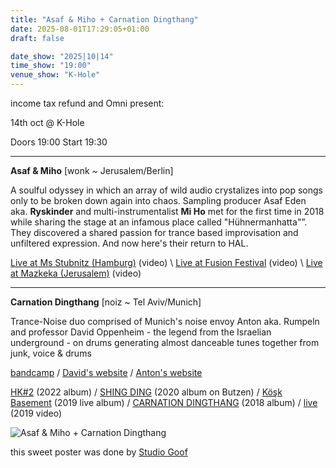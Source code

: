 ```yaml
---
title: "Asaf & Miho + Carnation Dingthang"
date: 2025-08-01T17:29:05+01:00
draft: false

date_show: "2025|10|14"
time_show: "19:00"
venue_show: "K-Hole"
---
```


income tax refund and Omni present:

14th oct @ K-Hole

Doors 19:00
Start 19:30

---

**Asaf & Miho** [wonk ~ Jerusalem/Berlin]

A soulful odyssey in which an array of wild audio crystalizes into pop songs only to be broken down again into chaos. Sampling producer Asaf Eden aka. **Ryskinder** and multi-instrumentalist **Mi Ho** met for the first time in 2018 while sharing the stage at an infamous place called "Hühnermanhatta"”. They discovered a shared passion for trance based improvisation and unfiltered expression. And now here's their return to HAL.

[Live at Ms Stubnitz (Hamburg)](https://youtu.be/e2SNBSSeQXo) (video)
\ [Live at Fusion Festival](https://www.youtube.com/watch?v=jvgFTlNWaTc) (video)
\ [Live at Mazkeka (Jerusalem)](https://www.youtube.com/watch?v=ZN9GYdZE-x8) (video)

---

**Carnation Dingthang** [noiz ~ Tel Aviv/Munich]

Trance-Noise duo comprised of Munich's noise envoy Anton aka. Rumpeln and professor David Oppenheim - the legend from the Israelian underground - on drums generating almost danceable tunes together from junk, voice & drums

[bandcamp](https://carnationdingthang.bandcamp.com/)
/ [David\'s website](https://www.day-dream.com)
/ [Anton\'s website](https://www.rumpeln.de)

[HK#2](https://hobbykeller.bandcamp.com/album/carnation-dingthang-hk-2) (2022 album)
/ [SHING DING](https://butzenrecords.bandcamp.com/album/bu008-carnation-dingthang-shing-ding) (2020 album on Butzen)
/ [Köşk Basement](https://hcbrecords.bandcamp.com/album/ko-s-k-basement) (2019 live album)
/ [CARNATION DINGTHANG](https://hcbrecords.bandcamp.com/album/carnation-dingthang) (2018 album)
/ [live](https://youtu.be/wrHuyU4wvhc) (2019 video)

![Asaf & Miho + Carnation Dingthang](../../posters/2025-10-14.jpg)

this sweet poster was done by [Studio Goof](https://www.studio-goof.com/)
